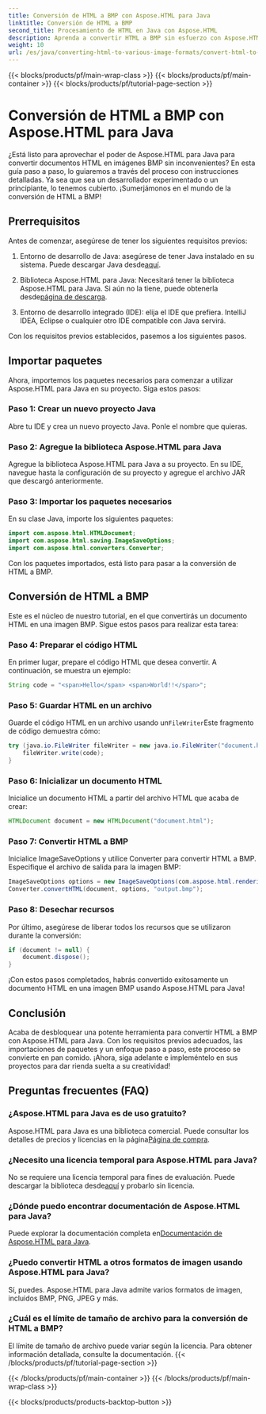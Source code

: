 ```yaml
---
title: Conversión de HTML a BMP con Aspose.HTML para Java
linktitle: Conversión de HTML a BMP
second_title: Procesamiento de HTML en Java con Aspose.HTML
description: Aprenda a convertir HTML a BMP sin esfuerzo con Aspose.HTML para Java. Una guía paso a paso con requisitos previos e importaciones de paquetes. ¡Explore ahora!
weight: 10
url: /es/java/converting-html-to-various-image-formats/convert-html-to-bmp/
---
```


{{< blocks/products/pf/main-wrap-class >}}
{{< blocks/products/pf/main-container >}}
{{< blocks/products/pf/tutorial-page-section >}}

# Conversión de HTML a BMP con Aspose.HTML para Java


¿Está listo para aprovechar el poder de Aspose.HTML para Java para convertir documentos HTML en imágenes BMP sin inconvenientes? En esta guía paso a paso, lo guiaremos a través del proceso con instrucciones detalladas. Ya sea que sea un desarrollador experimentado o un principiante, lo tenemos cubierto. ¡Sumerjámonos en el mundo de la conversión de HTML a BMP!

## Prerrequisitos

Antes de comenzar, asegúrese de tener los siguientes requisitos previos:

1.  Entorno de desarrollo de Java: asegúrese de tener Java instalado en su sistema. Puede descargar Java desde[aquí](https://www.java.com/download/).

2.  Biblioteca Aspose.HTML para Java: Necesitará tener la biblioteca Aspose.HTML para Java. Si aún no la tiene, puede obtenerla desde[página de descarga](https://releases.aspose.com/html/java/).

3. Entorno de desarrollo integrado (IDE): elija el IDE que prefiera. IntelliJ IDEA, Eclipse o cualquier otro IDE compatible con Java servirá.

Con los requisitos previos establecidos, pasemos a los siguientes pasos.

## Importar paquetes

Ahora, importemos los paquetes necesarios para comenzar a utilizar Aspose.HTML para Java en su proyecto. Siga estos pasos:

### Paso 1: Crear un nuevo proyecto Java

Abre tu IDE y crea un nuevo proyecto Java. Ponle el nombre que quieras.

### Paso 2: Agregue la biblioteca Aspose.HTML para Java

Agregue la biblioteca Aspose.HTML para Java a su proyecto. En su IDE, navegue hasta la configuración de su proyecto y agregue el archivo JAR que descargó anteriormente.

### Paso 3: Importar los paquetes necesarios

En su clase Java, importe los siguientes paquetes:

```java
import com.aspose.html.HTMLDocument;
import com.aspose.html.saving.ImageSaveOptions;
import com.aspose.html.converters.Converter;
```

Con los paquetes importados, está listo para pasar a la conversión de HTML a BMP.

## Conversión de HTML a BMP

Este es el núcleo de nuestro tutorial, en el que convertirás un documento HTML en una imagen BMP. Sigue estos pasos para realizar esta tarea:

### Paso 4: Preparar el código HTML

En primer lugar, prepare el código HTML que desea convertir. A continuación, se muestra un ejemplo:

```java
String code = "<span>Hello</span> <span>World!!</span>";
```

### Paso 5: Guardar HTML en un archivo

Guarde el código HTML en un archivo usando un`FileWriter`Este fragmento de código demuestra cómo:

```java
try (java.io.FileWriter fileWriter = new java.io.FileWriter("document.html")) {
    fileWriter.write(code);
}
```

### Paso 6: Inicializar un documento HTML

Inicialice un documento HTML a partir del archivo HTML que acaba de crear:

```java
HTMLDocument document = new HTMLDocument("document.html");
```

### Paso 7: Convertir HTML a BMP

Inicialice ImageSaveOptions y utilice Converter para convertir HTML a BMP. Especifique el archivo de salida para la imagen BMP:

```java
ImageSaveOptions options = new ImageSaveOptions(com.aspose.html.rendering.image.ImageFormat.Bmp);
Converter.convertHTML(document, options, "output.bmp");
```

### Paso 8: Desechar recursos

Por último, asegúrese de liberar todos los recursos que se utilizaron durante la conversión:

```java
if (document != null) {
    document.dispose();
}
```

¡Con estos pasos completados, habrás convertido exitosamente un documento HTML en una imagen BMP usando Aspose.HTML para Java!

## Conclusión

Acaba de desbloquear una potente herramienta para convertir HTML a BMP con Aspose.HTML para Java. Con los requisitos previos adecuados, las importaciones de paquetes y un enfoque paso a paso, este proceso se convierte en pan comido. ¡Ahora, siga adelante e impleméntelo en sus proyectos para dar rienda suelta a su creatividad!

## Preguntas frecuentes (FAQ)

### ¿Aspose.HTML para Java es de uso gratuito?
 Aspose.HTML para Java es una biblioteca comercial. Puede consultar los detalles de precios y licencias en la página[Página de compra](https://purchase.aspose.com/buy).

### ¿Necesito una licencia temporal para Aspose.HTML para Java?
 No se requiere una licencia temporal para fines de evaluación. Puede descargar la biblioteca desde[aquí](https://releases.aspose.com/) y probarlo sin licencia.

### ¿Dónde puedo encontrar documentación de Aspose.HTML para Java?
 Puede explorar la documentación completa en[Documentación de Aspose.HTML para Java](https://reference.aspose.com/html/java/).

### ¿Puedo convertir HTML a otros formatos de imagen usando Aspose.HTML para Java?
Sí, puedes. Aspose.HTML para Java admite varios formatos de imagen, incluidos BMP, PNG, JPEG y más.

### ¿Cuál es el límite de tamaño de archivo para la conversión de HTML a BMP?
El límite de tamaño de archivo puede variar según la licencia. Para obtener información detallada, consulte la documentación.
{{< /blocks/products/pf/tutorial-page-section >}}

{{< /blocks/products/pf/main-container >}}
{{< /blocks/products/pf/main-wrap-class >}}

{{< blocks/products/products-backtop-button >}}
